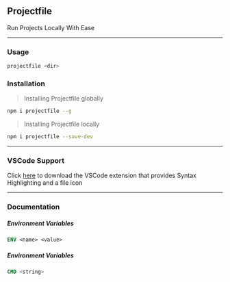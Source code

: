 ## Projectfile

Run Projects Locally With Ease

---

### Usage

```bash
projectfile <dir>
```

### Installation

> Installing Projectfile globally

```bash
npm i projectfile --g
```

> Installing Projectfile locally

```bash
npm i projectfile --save-dev
```

---

### VSCode Support

Click [here](https://marketplace.visualstudio.com/items?itemName=bumpy.projectfile) to download the VSCode extension that provides Syntax Highlighting and a file icon

---

### Documentation

##### Environment Variables

```dockerfile
ENV <name> <value>
```

##### Environment Variables

```dockerfile
CMD <string>
```
